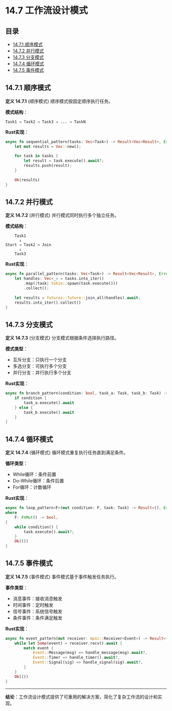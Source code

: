 # 14.7 工作流设计模式

## 目录

- [14.7.1 顺序模式](#1471-顺序模式)
- [14.7.2 并行模式](#1472-并行模式)
- [14.7.3 分支模式](#1473-分支模式)
- [14.7.4 循环模式](#1474-循环模式)
- [14.7.5 事件模式](#1475-事件模式)

## 14.7.1 顺序模式

**定义 14.7.1** (顺序模式)
顺序模式按固定顺序执行任务。

**模式结构**：

```text
Task1 → Task2 → Task3 → ... → TaskN
```

**Rust实现**：

```rust
async fn sequential_pattern(tasks: Vec<Task>) -> Result<Vec<Result>, Error> {
    let mut results = Vec::new();
    
    for task in tasks {
        let result = task.execute().await?;
        results.push(result);
    }
    
    Ok(results)
}
```

## 14.7.2 并行模式

**定义 14.7.2** (并行模式)
并行模式同时执行多个独立任务。

**模式结构**：

```text
    Task1
      ↓
Start → Task2 → Join
      ↓
    Task3
```

**Rust实现**：

```rust
async fn parallel_pattern(tasks: Vec<Task>) -> Result<Vec<Result>, Error> {
    let handles: Vec<_> = tasks.into_iter()
        .map(|task| tokio::spawn(task.execute()))
        .collect();
    
    let results = futures::future::join_all(handles).await;
    results.into_iter().collect()
}
```

## 14.7.3 分支模式

**定义 14.7.3** (分支模式)
分支模式根据条件选择执行路径。

**模式类型**：

- 互斥分支：只执行一个分支
- 多选分支：可执行多个分支
- 并行分支：并行执行多个分支

**Rust实现**：

```rust
async fn branch_pattern(condition: bool, task_a: Task, task_b: Task) -> Result<Result, Error> {
    if condition {
        task_a.execute().await
    } else {
        task_b.execute().await
    }
}
```

## 14.7.4 循环模式

**定义 14.7.4** (循环模式)
循环模式重复执行任务直到满足条件。

**循环类型**：

- While循环：条件前置
- Do-While循环：条件后置
- For循环：计数循环

**Rust实现**：

```rust
async fn loop_pattern<F>(mut condition: F, task: Task) -> Result<(), Error>
where
    F: FnMut() -> bool,
{
    while condition() {
        task.execute().await?;
    }
    Ok(())
}
```

## 14.7.5 事件模式

**定义 14.7.5** (事件模式)
事件模式基于事件触发任务执行。

**事件类型**：

- 消息事件：接收消息触发
- 时间事件：定时触发
- 信号事件：系统信号触发
- 条件事件：条件满足触发

**Rust实现**：

```rust
async fn event_pattern(mut receiver: mpsc::Receiver<Event>) -> Result<(), Error> {
    while let Some(event) = receiver.recv().await {
        match event {
            Event::Message(msg) => handle_message(msg).await?,
            Event::Timer => handle_timer().await?,
            Event::Signal(sig) => handle_signal(sig).await?,
        }
    }
    Ok(())
}
```

---

**结论**：工作流设计模式提供了可重用的解决方案，简化了复杂工作流的设计和实现。

